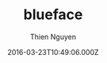 ---
title: blueface
github: https://github.com/thien/blueface
demo: https://thien.github.io/blueface/
author: Thien Nguyen
ssg:
  - Jekyll
cms:
  - No Cms
date: 2016-03-23T10:49:06.000Z
description: A minimalist Jekyll theme.
stale: true
disabled: false
disabled_reason: 
---
